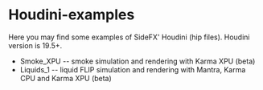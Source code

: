 # Houdini-examples

Here you may find some examples of SideFX' Houdini (hip files). Houdini version is 19.5+.

* Smoke_XPU -- smoke simulation and rendering with Karma XPU (beta)
* Liquids_1 -- liquid FLIP simulation and rendering with Mantra, Karma CPU and Karma XPU (beta)
